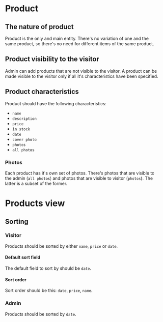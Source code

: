 # Product
## The nature of product
Product is the only and main entity. There's no variation of one and the same product, so there's no need for different items of the same product. 

## Product visibility to the visitor
Admin can add products that are not visible to the visitor. A product can be made visible to the visitor only if all it's characteristics have been specified.

## Product characteristics
Product should have the following characteristics:
* `name`
* `description`
* `price`
* `in stock`
* `date`
* `cover photo`
* `photos`
* `all photos`

### Photos
Each product has it's own set of photos. There's photos that are visible to the admin (`all photos`) and photos that are visible to visitor (`photos`). The latter is a subset of the former. 

# Products view
## Sorting
### Visitor
Products should be sorted by either `name`, `price` or `date`.

#### Default sort field
The default field to sort by should be `date`.

#### Sort order
Sort order should be this: `date`, `price`, `name`.

### Admin
Products should be sorted by `date`. 